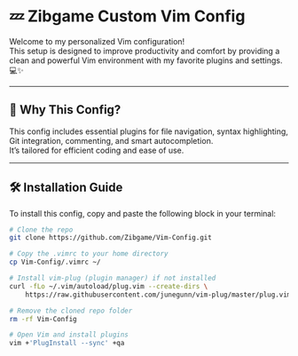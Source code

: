# 💤 Zibgame Custom Vim Config

Welcome to my personalized Vim configuration!  
This setup is designed to improve productivity and comfort by providing a clean and powerful Vim environment with my favorite plugins and settings. 💻✨

---

## 🎯 Why This Config?

This config includes essential plugins for file navigation, syntax highlighting, Git integration, commenting, and smart autocompletion.  
It’s tailored for efficient coding and ease of use.

---

## 🛠 Installation Guide

To install this config, copy and paste the following block in your terminal:

```bash
# Clone the repo
git clone https://github.com/Zibgame/Vim-Config.git

# Copy the .vimrc to your home directory
cp Vim-Config/.vimrc ~/

# Install vim-plug (plugin manager) if not installed
curl -fLo ~/.vim/autoload/plug.vim --create-dirs \
    https://raw.githubusercontent.com/junegunn/vim-plug/master/plug.vim

# Remove the cloned repo folder
rm -rf Vim-Config

# Open Vim and install plugins
vim +'PlugInstall --sync' +qa

